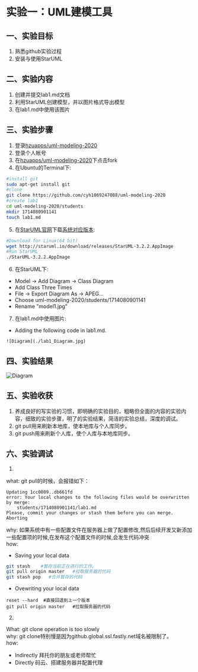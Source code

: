 # 实验一：UML建模工具 
## 一、实验目标
1. 熟悉github实验过程
2. 安装与使用StarUML
## 二、实验内容
1. 创建并提交lab1.md文档
2. 利用StarUML创建模型，并以图片格式导出模型
3. 在lab1.md中使用该图片
## 三、实验步骤
1. 登录[hzuapps/uml-modeling-2020](https://github.com/hzuapps/uml-modeling-2020)
2. 登录个人帐号
3. 在[hzuapps/uml-modeling-2020](https://github.com/hzuapps/uml-modeling-2020)下点击fork
4. 在Ubuntu的Terminal下:
```bash
#install git
sudo apt-get install git
#clone
git clone https://github.com/cyh1069247088/uml-modeling-2020
#create lab1
cd uml-modeling-2020/students
mkdir 1714080901141
touch lab1.md
```
5. 在[StarUML官网](http://staruml.io/)下载[系统对应版本](http://staruml.io/download/releases/StarUML-3.2.2.AppImage):
```bash
#Download for Linux(64 bit)
wget http://staruml.io/download/releases/StarUML-3.2.2.AppImage
#Run StarUML
./StarUML-3.2.2.AppImage
```
6. 在StarUML下:
- Model -> Add Diagram -> Class Diagram
- Add Class Three Times
- File -> Export Diagram As -> APEG...
- Choose uml-modeling-2020/students/1714080901141
- Rename "model1.jpg"
7. 在lab1.md中使用图片:
- Adding the following code in lab1.md.
```
![Diagram](./lab1_Diagram.jpg)
```
## 四、实验结果

![Diagram](./lab1_Diagram.jpg.jpg)

## 五、实验收获
1. 养成良好的写实验的习惯，即明确的实验目的，粗略但全面的内容的实验内容，细致的实验步骤，明了的实验结果，简洁的实验总结，深度的调试。
2. git pull用来刷新本地库，使本地库与个人库同步。
3. git push用来刷新个人库，使个人库与本地库同步。
## 六、实验调试
1. 
what:
git pull的时候，会报错如下：
```
Updating 1cc0009..db661fd
error: Your local changes to the following files would be overwritten by merge:
	students/1714080901141/lab1.md
Please, commit your changes or stash them before you can merge.
Aborting
```  
why:
如果系统中有一些配置文件在服务器上做了配置修改,然后后续开发又新添加一些配置项的时候,在发布这个配置文件的时候,会发生代码冲突  
how:
- Saving your local data
``` bash
git stash    #暂存当前正在进行的工作。
git pull origin master   #拉取服务器的代码
git stash pop   #合并暂存的代码
```
- Ovewriting your local data
```
reset --hard  #直接回退到上一个版本
git pull origin master   #拉取服务器的代码
```  
2. 
What: git clone operation is too slowly  
why: git clone特别慢是因为github.global.ssl.fastly.net域名被限制了。  
how:
- Indirectly
拜托你的朋友或老师帮忙
- Directly
码云、搭建服务器并配置代理
